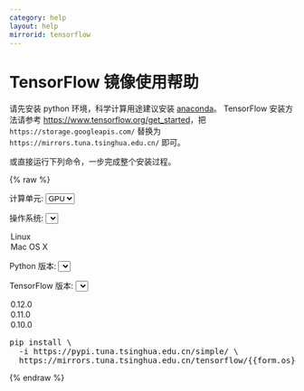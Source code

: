 ```yaml
---
category: help
layout: help
mirrorid: tensorflow
---
```


# TensorFlow 镜像使用帮助

请先安装 python 环境，科学计算用途建议安装 [anaconda](/help/anaconda/)。
TensorFlow 安装方法请参考 <https://www.tensorflow.org/get_started>，把 `https://storage.googleapis.com/` 替换为 `https://mirrors.tuna.tsinghua.edu.cn/`
即可。

或直接运行下列命令，一步完成整个安装过程。


{% raw %}
<div id="content-form">
<form class="form-inline">
<div class="form-group">
<label>计算单元: </label>
<select v-model="form.xpu" class="form-control">
<option value="gpu">GPU</option>
<option value="cpu">CPU</option>
</select>

<label>操作系统: </label>
<select v-model="form.os" class="form-control">
<option value="linux">Linux</option>
<option value="mac">Mac OS X</option>
</select>

<label>Python 版本: </label>
<select v-model="form.python" class="form-control">
<template v-if="form.os === 'linux'">
<option value="35">3.5</option>
<option value="34">3.4</option>
<option value="27">2.7</option>
</template>
<template v-if="form.os == 'mac'">
<option value="3">3</option>
<option value="2">2</option>
</template>
</select>

<label>TensorFlow 版本: </label>
<select v-model="form.tfver" class="form-control">
<option value="0.12.0">0.12.0</option>
<option value="0.11.0">0.11.0</option>
<option value="0.10.0">0.10.0</option>
</select>

</div>
</form>
<p></p>
<pre>
pip install \
  -i https://pypi.tuna.tsinghua.edu.cn/simple/ \
  https://mirrors.tuna.tsinghua.edu.cn/tensorflow/{{form.os}}/{{form.xpu}}/tensorflow-{{form.tfver}}-{{pytag}}.whl
</pre>
</div>

<script>
var vue = new Vue({
	el: "#content-form",
	data: {
		form: {
			xpu: "gpu",
			os: "linux",
			python: "35",
			tfver: "0.12.0"
		}
	},
	computed: {
		pytag: function() {
			if (this.form.os === "linux") {
				if (this.form.python === "27") {
					return "cp" + this.form.python + "-none-linux_x86_64";
				} 
				return "cp" + this.form.python + "-cp"+this.form.python+"m-linux_x86_64";
			} else if (this.form.os === "mac") {
				return "py" + this.form.python + "-none-any";
			}
		}
	},
	watch: {
		"form.os": function (newOS) {
			if (newOS === "linux") {
				this.form.python = "35";
			} else if (newOS === "mac") {
				this.form.python = "3";
			}
		}
	}
});
</script>
{% endraw %}
